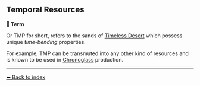 ## Temporal Resources

**📑 Term**

Or TMP for short, refers to the sands of [Timeless Desert](../refs/timeless_desert.md) which possess unique _time-bending_ properties.

For example, TMP can be transmuted into any other kind of resources and is known to be used in [Chronoglass](../refs/chronoglass.md) production.


----------
[⬅️ Back to index](/index.md#6590_s)